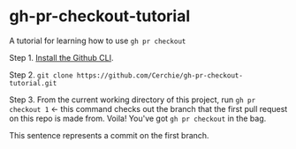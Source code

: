 # gh-pr-checkout-tutorial

A tutorial for learning how to use `gh pr checkout`

Step 1. [Install the Github CLI](https://github.com/cli/cli#installation).

Step 2. `git clone https://github.com/Cerchie/gh-pr-checkout-tutorial.git`

Step 3. From the current working directory of this project, run `gh pr checkout 1` <- this command checks out the branch that the first pull request on this repo is made from. Voila! You've got `gh pr checkout` in the bag.

This sentence represents a commit on the first branch.
